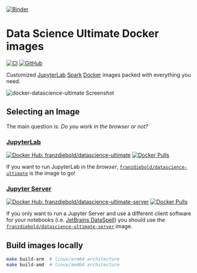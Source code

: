 
[![Binder](https://mybinder.org/badge_logo.svg)](https://mybinder.org/v2/gh/vitaly-zverev/docker-datascience-ultimate/HEAD?labpath=demo/demo.ipynb)

# Data Science Ultimate Docker images

[![CI](https://github.com/FranzDiebold/docker-datascience-ultimate/actions/workflows/ci.yml/badge.svg)](https://github.com/FranzDiebold/docker-datascience-ultimate/actions/workflows/ci.yml)
[![GitHub](https://img.shields.io/github/license/FranzDiebold/docker-datascience-ultimate)](./LICENSE)

Customized [JupyterLab](https://jupyter.org/) [Spark](https://spark.apache.org/docs/latest/api/python/) [Docker](https://www.docker.com/) images packed with everything you need.

![docker-datascience-ultimate Screenshot](images/datascience-ultimate_screenshot.png)

## Selecting an Image

The main question is: _Do you work in the browser or not?_

### [JupyterLab](./datascience-ultimate/)

[![Docker Hub: franzdiebold/datascience-ultimate](https://img.shields.io/badge/Docker%20Hub-franzdiebold%2Fdatascience--ultimate-2496ed)](https://hub.docker.com/r/franzdiebold/datascience-ultimate)
[![Docker Pulls](https://img.shields.io/docker/pulls/franzdiebold/datascience-ultimate)](https://hub.docker.com/r/franzdiebold/datascience-ultimate)

If you want to run JupyterLab in the _browser_, [`franzdiebold/datascience-ultimate`](https://hub.docker.com/r/franzdiebold/datascience-ultimate) is the image to go!

### [Jupyter Server](./datascience-ultimate-server/)

[![Docker Hub: franzdiebold/datascience-ultimate-server](https://img.shields.io/badge/Docker%20Hub-franzdiebold%2Fdatascience--ultimate--server-2496ed)](https://hub.docker.com/r/franzdiebold/datascience-ultimate-server)
[![Docker Pulls](https://img.shields.io/docker/pulls/franzdiebold/datascience-ultimate-server)](https://hub.docker.com/r/franzdiebold/datascience-ultimate-server)

If you only want to run a Jupyter Server and use a different client software for your notebooks (i.e. [JetBrains DataSpell](https://www.jetbrains.com/dataspell/)) you should use the [`franzdiebold/datascience-ultimate-server`](https://hub.docker.com/r/franzdiebold/datascience-ultimate-server) image.

## Build images locally

```bash
make build-arm  # linux/arm64 architecture
make build-amd  # linux/amd64 architecture
```
